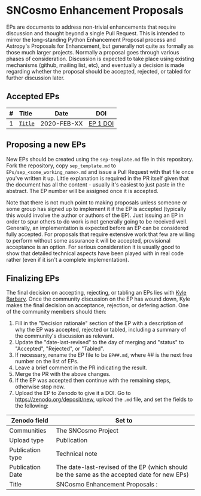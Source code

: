 # SNCosmo Enhancement Proposals
 
EPs are documents to address non-trivial enhancements that require discussion and thought 
beyond a single Pull Request. This is intended to mirror the long-standing Python Enhancement 
Proposal process and Astropy's Proposals for Enhancement, but generally not quite as
formally as those much larger projects. Normally a proposal goes through various phases of 
consideration. Discussion is expected to take place using existing mechanisms (github, mailing 
list, etc), and eventually a decision is made regarding whether the proposal should be accepted, 
rejected, or tabled for further discussion later.

## Accepted EPs

| # |     Title                          | Date        | DOI   |
|---|:-----------------------------------|-------------|-------|
| 1 | [`Title`](url)                     | 2020-FEB-XX |[EP 1 DOI]()|
 
## Proposing a new EPs
 
New EPs should be created using the `sep-template.md` file in this repository. Fork the repository, 
copy `sep_template.md` to `EPs/sep_<some_working_name>.md` and issue a Pull Request with that file 
once you've written it up. Little explanation is required in the PR itself given that the document 
has all the content - usually it's easiest to just paste in the abstract. The EP number will be 
assigned once it is accepted.
 
Note that there is not much point to making proposals unless someone or some group has signed up to 
implement it if the EP is accepted (typically this would involve the author or authors of the EP). 
Just issuing an EP in order to spur others to do work is not generally going to be received well. 
Generally, an implementation is expected before an EP can be considered fully accepted. For proposals 
that require extensive work that few are willing to perform without some assurance it will be accepted, 
provisional acceptance is an option. For serious consideration it is usually good to show that detailed 
technical aspects have been played with in real code rather (even if it isn't a complete implementation).
 
 
## Finalizing EPs
 
The final decision on accepting, rejecting, or tabling an EPs lies with [Kyle Barbary](https://github.com/kbarbary). 
Once the community discussion on the EP has wound down, Kyle makes the
final decision on acceptance, rejection, or defering action. One of the community members should then:
 
1. Fill in the "Decision rationale" section of the EP with a description of why
   the EP was accepted, rejected or tabled, including a summary of the community's
   discussion as relevant.
2. Update the "date-last-revised" to the day of merging and "status" to
   "Accepted", "Rejected", or "Tabled".
3. If necessary, rename the EP file to be ``EP##.md``, where ## is the next
   free number on the list of EPs.
3. Leave a brief comment in the PR indicating the result.
3. Merge the PR with the above changes.
3. If the EP was accepted then continue with the remaining steps, otherwise stop now.
3. Upload the EP to Zenodo to give it a DOI.  Go to https://zenodo.org/deposit/new, upload
   the `.md` file, and set the fields to the following:
   
  | Zenodo field                  | Set to |
  | ------------------------------| -------|
  | Communities                   | The SNCosmo Project |
  | Upload type                   | Publication |
  | Publication type              | Technical note |
  | Publication Date              | The date-last-revised of the EP (which should be the same as the accepted date for new EPs) |
  | Title                         | SNCosmo Enhancement Proposals <number>: <title> (EP <number>) |
  | Authors                       | The EP authors (directly from the EP text, but with ORCIDs if possible) |
  | Description                   | The EP abstract (copy/paste the rendered HTML from GitHub) |
  | License                       | CC-Attribution (default) |
  | Related/alternate identifiers | Github link to the EP file *at the specific merge commit* as "is supplemented by this upload". If this is a revised version, this should be the URL of the commit where the EP was revised. |

8. Get the source for the DOI badge from the newly-created Zenodo record page by
   clicking on the DOI badge on the right side of the page and copying the
   markdown source.
9. On GitHub (or locally) edit ``README.md`` and add an entry for the new EP to the
   "Accepted EPs" table.  Use the DOI link from the previous step. Add
   corresponding Markdown link refs for both the DOI link and the new EP. Preview
   the update and test the links to make sure they are all correct. Then commit
   directly to master (or PR if you prefer).
10. Send an email to the [SNcosmo mailing list](mailto:sncosmo@googlegroups.com)
   announcing the acceptance In general this should just point to the accepted
   EP rather than providing additional decision rationale.
 
 
## Updating EPs
 
In the cases where an updated EP requires updating (e.g. references to a  new EP that 
supercedes it, clarifying information that emerges after the EP is accepted, etc.), changes 
can be made directly via PR, but the "date-last-revised" should be updated in the EP. Additionally, 
the Zenodo entry will need to be updated with a new version of the EP (*not* a completely 
new Zenodo entry), by using the "New version" button and then filling out the forms as described above.
 
 
This procedure was adapted from the [Astropy Proposals for Enhancement](https://github.com/astropy/astropy-APEs)
process.
